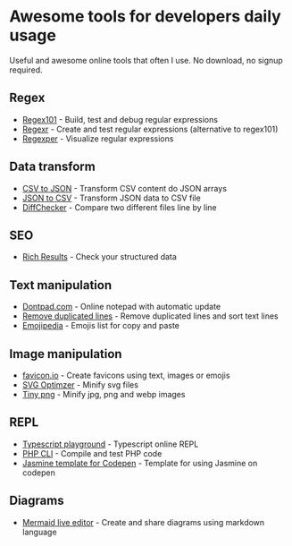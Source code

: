 # Awesome tools for developers daily usage

Useful and awesome online tools that often I use. 
No download, no signup required.

## Regex
* [Regex101](https://regex101.com/) - Build, test and debug regular expressions
* [Regexr](https://regexr.com/) - Create and test regular expressions (alternative to regex101)
* [Regexper](https://regexper.com/) - Visualize regular expressions

## Data transform
* [CSV to JSON](https://csvjson.com/) - Transform CSV content do JSON arrays
* [JSON to CSV](https://csvjson.com/json2csv) - Transform JSON data to CSV file
* [DiffChecker](https://www.diffchecker.com/) - Compare two different files line by line

## SEO
* [Rich Results](https://search.google.com/test/rich-results) - Check your structured data

## Text manipulation
* [Dontpad.com](http://dontpad.com/) - Online notepad with automatic update
* [Remove duplicated lines](https://www.textfixer.com/tools/remove-duplicate-lines.php) - Remove duplicated lines and sort text lines
* [Emojipedia](https://emojipedia.org/) - Emojis list for copy and paste

## Image manipulation
* [favicon.io](https://favicon.io/) - Create favicons using text, images or emojis
* [SVG Optimzer](https://svgoptimizer.com/) - Minify svg files
* [Tiny png](https://tinypng.com/) - Minify jpg, png and webp images

## REPL
* [Typescript playground](https://www.typescriptlang.org/play) - Typescript online REPL
* [PHP CLI](https://replit.com/languages/php_cli) - Compile and test PHP code
* [Jasmine template for Codepen](https://codepen.io/teles/pen/aKrBrg) - Template for using Jasmine on codepen

## Diagrams
* [Mermaid live editor](https://mermaid-js.github.io/mermaid-live-editor/edit) - Create and share diagrams using markdown language





